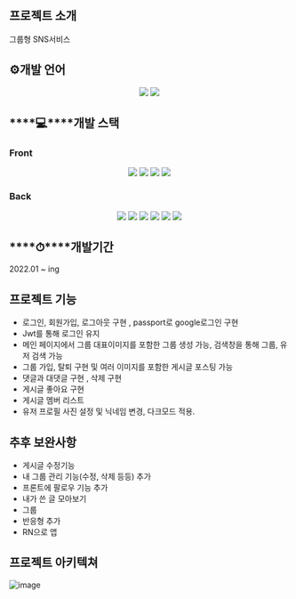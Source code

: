 ## 프로젝트 소개

그룹형 SNS서비스

## ⚙️개발 언어
<div align='center'>
    <img src="https://img.shields.io/badge/Javascript-gray?logo=javascript"/>
    <img src="https://img.shields.io/badge/Typescript-gray?logo=typescript"/>
</div>

## ****💻****개발 스택

### Front
<p align='center'>
<!--     <img src="https://img.shields.io/badge/Typescript-v4.4.3-blue?logo=typescript"/> -->
    <img src="https://img.shields.io/badge/React-v17.0.2-blue?logo=React"/>
    <img src="https://img.shields.io/badge/styled components-v5.3.3-pink?logo=react">
<!--     <img src="https://img.shields.io/badge/redux-v4.1.1-blue?logo=react"> -->
<!--     <img src="https://img.shields.io/badge/react redux-v7.2.5-blue?logo=react"> -->
    <img src="https://img.shields.io/badge/redux toolkit-v1.7.1-blue?logo=react">
<!--     <img src="https://img.shields.io/badge/redux persist-v6.0.0-blue?logo=react"> -->
    <img src="https://img.shields.io/badge/redux saga-v1.1.3-blue?logo=react">
 <!--   <img src="https://img.shields.io/badge/dayjs-v1.10.7-blue?logo=dayjs"> -->
 <!--   <img src="https://img.shields.io/badge/chartjs-v3.5.1-blue?logo=chartjs"> -->
</p>
<!-- React, styled-components, react-chartjs-2, typescript, redux, react-redux, redux toolkit, redux-persist, redux-saga -->

### Back
<p align='center'>
    <img src="https://img.shields.io/badge/Express-v4.17.1-aaa?logo=express">
    <img src="https://img.shields.io/badge/Mongodb-v5.0.3-critical?logo=mongodb">
    <img src="https://img.shields.io/badge/mongoose-v6.0.13-critical?logo=mongodb">
    <img src="https://img.shields.io/badge/JWT-v8.5.1-critical?logo=jsonwebtoken">
    <img src="https://img.shields.io/badge/bcrypt-v5.0.1-critical?logo=bcrypt">
    <img src="https://img.shields.io/badge/passport-v0.5.2-critical?logo=passport">
</p>

## ****⏱****개발기간

2022.01 ~ ing

## 프로젝트 기능

- 로그인, 회원가입, 로그아웃 구현 , passport로 google로그인 구현
- Jwt를 통해 로그인 유지
- 메인 페이지에서 그룹 대표이미지를 포함한 그룹 생성 가능, 검색창을 통해 그룹, 유저 검색 가능
- 그룹 가입, 탈퇴 구현 및 여러 이미지를 포함한 게시글 포스팅 가능
- 댓글과 대댓글 구현 , 삭제 구현
- 게시글 좋아요 구현
- 게시글 멤버 리스트
- 유저 프로필 사진 설정 및 닉네임 변경, 다크모드 적용.

## 추후 보완사항

- 게시글 수정기능
- 내 그룹 관리 기능(수정, 삭제 등등) 추가
- 프론트에 팔로우 기능 추가
- 내가 쓴 글 모아보기
- 그룹 
- 반응형 추가
- RN으로 앱

## 프로젝트 아키텍쳐

![image](https://user-images.githubusercontent.com/51808985/172795633-8a8d2848-1518-43a1-8762-3285a12dcda9.png)

